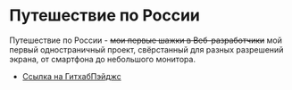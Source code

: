 # Путешествие по России
Путешествие по России - ~~мои первые шажки в Веб-разработчики~~ мой первый одностраничный проект,
свёрстанный для разных разрешений экрана, от смартфона до небольшого монитора.

* [Ссылка на ГитхабПэйджс]()

